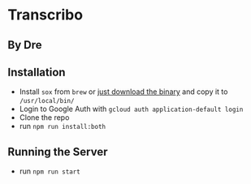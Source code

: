 # Transcribo
## By Dre

## Installation
- Install `sox` from `brew` or [just download the binary](https://sourceforge.net/projects/sox/files/sox/) and copy it to `/usr/local/bin/`
- Login to Google Auth with `gcloud auth application-default login`
- Clone the repo
- run `npm run install:both`

## Running the Server
- run `npm run start`